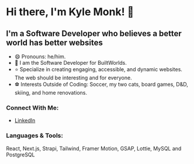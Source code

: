 # Hi there, I'm Kyle Monk! 👋

## I'm a Software Developer who believes a better world has better websites

-   😄 Pronouns: he/him.
-   🏢 I am the Software Developer for BuiltWorlds.
-   ⭐ Specialize in creating engaging, accessible, and dynamic websites. The web should be interesting and for everyone.
-   ⚽ Interests Outside of Coding: Soccer, my two cats, board games, D&D, skiing, and home renovations.

### Connect With Me:

-   [LinkedIn](https://www.linkedin.com/in/kylejmonk/)

### Languages & Tools:

React, Next.js, Strapi, Tailwind, Framer Motion, GSAP, Lottie, MySQL and PostgreSQL
